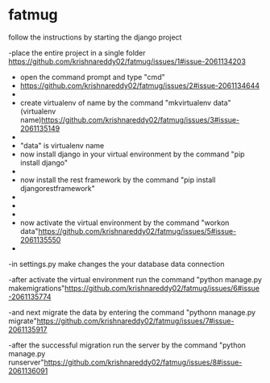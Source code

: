 # fatmug
follow the instructions by starting the django project

  -place the entire project in a single folder
  https://github.com/krishnareddy02/fatmug/issues/1#issue-2061134203

  - open the command prompt and type "cmd"
  - https://github.com/krishnareddy02/fatmug/issues/2#issue-2061134644
  - 
  - create virtualenv of name  by the command "mkvirtualenv data"(virtualenv name)https://github.com/krishnareddy02/fatmug/issues/3#issue-2061135149
  - 
  - "data" is virtualenv name
  - now install django in your virtual environment by the command "pip install django"
  - 
  - now install the rest framework by the command "pip install djangorestframework"
  - 
  - 
  - 
  - now activate the virtual environment by the command "workon data"https://github.com/krishnareddy02/fatmug/issues/5#issue-2061135550
  - 
  -in settings.py make changes the your database data connection

  -after activate the virtual environment run the command "python manage.py makemigrations"https://github.com/krishnareddy02/fatmug/issues/6#issue-2061135774
  
  -and next migrate the data by entering the command "pythonn manage.py migrate"https://github.com/krishnareddy02/fatmug/issues/7#issue-2061135917
  
  -after the successful migration run the server by the command "python manage.py runserver"https://github.com/krishnareddy02/fatmug/issues/8#issue-2061136091
  
  
  
